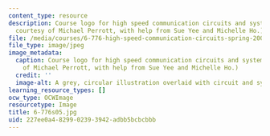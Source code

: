 ```yaml
---
content_type: resource
description: Course logo for high speed communication circuits and systems. (Image
  courtesy of Michael Perrott, with help from Sue Yee and Michelle Ho.)
file: /media/courses/6-776-high-speed-communication-circuits-spring-2005/227ee0a4829902393942adbb5bcbcbbb_6-776s05.jpg
file_type: image/jpeg
image_metadata:
  caption: Course logo for high speed communication circuits and systems. (Image courtesy
    of Michael Perrott, with help from Sue Yee and Michelle Ho.)
  credit: ''
  image-alt: A grey, circular illustration overlaid with circuit and system diagrams.
learning_resource_types: []
ocw_type: OCWImage
resourcetype: Image
title: 6-776s05.jpg
uid: 227ee0a4-8299-0239-3942-adbb5bcbcbbb
---
```

